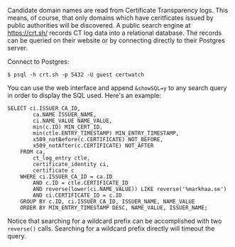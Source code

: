 Candidate domain names are read from Certificate Transparency logs. This means,
of course, that only domains which have ceritficates issued by public
authorities will be discovered. A public search engine at https://crt.sh/
records CT log data into a relational database. The records can be queried on
their website or by connecting directly to their Postgres server.

Connect to Postgres:

    $ psql -h crt.sh -p 5432 -U guest certwatch

You can use the web interface and append `&showSQL=y` to any search query in
order to display the SQL used. Here's an example:

    SELECT ci.ISSUER_CA_ID,
            ca.NAME ISSUER_NAME,
            ci.NAME_VALUE NAME_VALUE,
            min(c.ID) MIN_CERT_ID,
            min(ctle.ENTRY_TIMESTAMP) MIN_ENTRY_TIMESTAMP,
            x509_notBefore(c.CERTIFICATE) NOT_BEFORE,
            x509_notAfter(c.CERTIFICATE) NOT_AFTER
        FROM ca,
            ct_log_entry ctle,
            certificate_identity ci,
            certificate c
        WHERE ci.ISSUER_CA_ID = ca.ID
            AND c.ID = ctle.CERTIFICATE_ID
            AND reverse(lower(ci.NAME_VALUE)) LIKE reverse('%markhaa.se')
            AND ci.CERTIFICATE_ID = c.ID
        GROUP BY c.ID, ci.ISSUER_CA_ID, ISSUER_NAME, NAME_VALUE
        ORDER BY MIN_ENTRY_TIMESTAMP DESC, NAME_VALUE, ISSUER_NAME;

Notice that searching for a wildcard prefix can be accomplished with two
`reverse()` calls. Searching for a wildcard prefix directly will timeout the
query.
